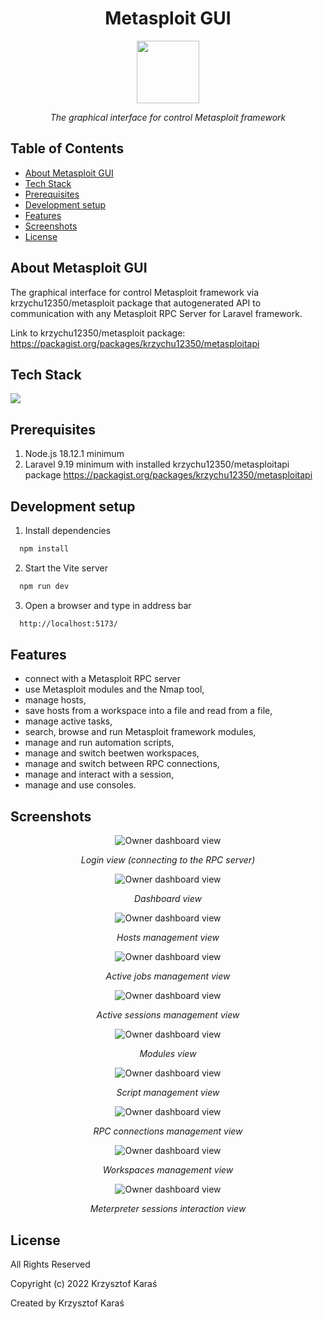 <h1 align="center">Metasploit GUI</h1>
<p align="center">
<img width="100px" src="./public/logo.svg">
</p>
<p align="center">
	  <em>The graphical interface for control Metasploit framework</em>
</p>

## Table of Contents
* [About Metasploit GUI](#about-metasploit-gui)
* [Tech Stack](#tech-stack)
* [Prerequisites](#prerequisites)
* [Development setup](#development-setup)
* [Features](#features)
* [Screenshots](#screenshots)
* [License](#license)

## About Metasploit GUI

The graphical interface for control Metasploit framework via krzychu12350/metasploit package that autogenerated API to communication with any Metasploit RPC Server for Laravel framework.


Link to krzychu12350/metasploit package: https://packagist.org/packages/krzychu12350/metasploitapi
## Tech Stack
<img src="https://skillicons.dev/icons?i=tailwind,vue,vite" /> 

## Prerequisites
1. Node.js 18.12.1 minimum
2. Laravel 9.19 minimum with installed krzychu12350/metasploitapi package https://packagist.org/packages/krzychu12350/metasploitapi

## Development setup
1. Install dependencies

```bash
  npm install
```

2. Start the Vite server

```bash
  npm run dev
```

3. Open a browser and type in address bar

```bash
  http://localhost:5173/
```

## Features
- connect with a Metasploit RPC server
- use Metasploit modules and the Nmap tool,
- manage hosts,
- save hosts from a workspace into a file and read from a file,
- manage active tasks,
- search, browse and run Metasploit framework modules,
- manage and run automation scripts,
- manage and switch beetwen workspaces,
- manage and switch between RPC connections,
- manage and interact with a session,
- manage and use consoles.

## Screenshots


<p align="center">
    <img src="./readme-images/1.svg"  alt="Owner dashboard view" title="This is a Title"/>
</p>
<p align="center">
	  <em>Login view (connecting to the RPC server)</em>
</p>


<p align="center">
    <img src="./readme-images/2.svg"  alt="Owner dashboard view" title="This is a Title"/>
</p>
<p align="center">
	  <em>Dashboard view</em>
</p>

<p align="center">
    <img src="./readme-images/3.svg"  alt="Owner dashboard view" title="This is a Title"/>
</p>
<p align="center">
	  <em>Hosts management view</em>
</p>

<p align="center">
    <img src="./readme-images/4.svg"  alt="Owner dashboard view" title="This is a Title"/>
</p>
<p align="center">
	  <em>Active jobs management view</em>
</p>

<p align="center">
    <img src="./readme-images/5.svg"  alt="Owner dashboard view" title="This is a Title"/>
</p>
<p align="center">
	  <em>Active sessions management view</em>
</p>

<p align="center">
    <img src="./readme-images/6.svg"  alt="Owner dashboard view" title="This is a Title"/>
</p>
<p align="center">
	  <em>Modules view</em>
</p>

<p align="center">
    <img src="./readme-images/7.svg"  alt="Owner dashboard view" title="This is a Title"/>
</p>
<p align="center">
	  <em>Script management view</em>
</p>

<p align="center">
    <img src="./readme-images/8.svg"  alt="Owner dashboard view" title="This is a Title"/>
</p>
<p align="center">
	  <em>RPC connections management view</em>
</p>

<p align="center">
    <img src="./readme-images/9.svg"  alt="Owner dashboard view" title="This is a Title"/>
</p>
<p align="center">
	  <em>Workspaces management view</em>
</p>

<p align="center">
    <img src="./readme-images/10.svg"  alt="Owner dashboard view" title="This is a Title"/>
</p>
<p align="center">
	  <em>Meterpreter sessions interaction view</em>
</p>

## License
All Rights Reserved

Copyright (c) 2022 Krzysztof Karaś

Created by Krzysztof Karaś